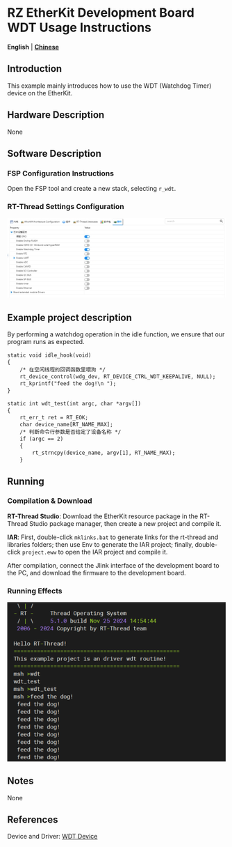 # RZ EtherKit Development Board WDT Usage Instructions

**English** | **[Chinese](./README_zh.md)**

## Introduction

This example mainly introduces how to use the WDT (Watchdog Timer) device on the EtherKit.

## Hardware Description

None

## Software Description

### FSP Configuration Instructions

Open the FSP tool and create a new stack, selecting `r_wdt`.

### RT-Thread Settings Configuration

![img](./figures/wps28.jpg)

## Example project description

By performing a watchdog operation in the idle function, we ensure that our program runs as expected.

```
static void idle_hook(void)
{
    /* 在空闲线程的回调函数里喂狗 */
    rt_device_control(wdg_dev, RT_DEVICE_CTRL_WDT_KEEPALIVE, NULL);
    rt_kprintf("feed the dog!\n ");
}
```

```
static int wdt_test(int argc, char *argv[])
{
    rt_err_t ret = RT_EOK;
    char device_name[RT_NAME_MAX];
    /* 判断命令行参数是否给定了设备名称 */
    if (argc == 2)
    {
        rt_strncpy(device_name, argv[1], RT_NAME_MAX);
    }
```

## Running

### Compilation & Download

**RT-Thread Studio**: Download the EtherKit resource package in the RT-Thread Studio package manager, then create a new project and compile it.

**IAR**: First, double-click `mklinks.bat` to generate links for the rt-thread and libraries folders; then use Env to generate the IAR project; finally, double-click `project.eww` to open the IAR project and compile it.

After compilation, connect the Jlink interface of the development board to the PC, and download the firmware to the development board.

### Running Effects

![image-20241125151707999](./figures/image-20241125151707999.png)

## Notes

None

## References

Device and Driver: [WDT Device](https://www.rt-thread.org/document/site/#/rt-thread-version/rt-thread-standard/programming-manual/device/watchdog/watchdog)
